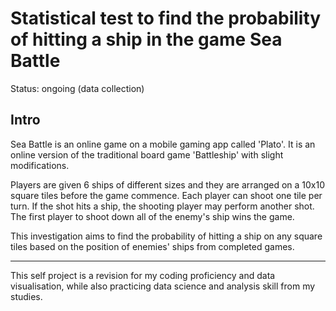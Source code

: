 # Statistical test to find the probability of hitting a ship in the game Sea Battle

Status: ongoing (data collection)

## Intro

Sea Battle is an online game on a mobile gaming app called 'Plato'. It is an online version of the traditional board game 'Battleship' with slight modifications.

Players are given 6 ships of different sizes and they are arranged on a 10x10 square tiles before the game commence. Each player can shoot one tile per turn. If the shot hits a ship, the shooting player may perform another shot. The first player to shoot down all of the enemy's ship wins the game.

This investigation aims to find the probability of hitting a ship on any square tiles based on the position of enemies' ships from completed games.

----------------------------------------------------------------------------------

This self project is a revision for my coding proficiency and data visualisation, while also practicing data science and analysis skill from my studies.
